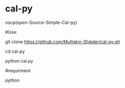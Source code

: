 # cal-py
oscp(open-Source-Simple-Cal-py)

#Use:

git clone https://github.com/Muttakin-Shikder/cal-py.git

cd cal-py

python cal.py

#requirment

python
